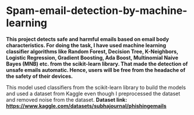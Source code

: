 # Spam-email-detection-by-machine-learning

**This project detects safe and harmful emails based on email body characteristics. For doing the task, I have used machine learning classifier algorithms like Random Forest, Decision Tree, K-Neighbors, Logistic Regression, Gradient Boosting, Ada Boost, Multinomial Naive Bayes (MNB) etc. from the scikit-learn library. That made the detection of unsafe emails automatic. Hence, users will be free from the headache of the safety of their devices.** 

This model used classifiers from the scikit-learn library to build the models and used a dataset from Kaggle even though I preprocessed the dataset and removed noise from the dataset.
**Dataset link: https://www.kaggle.com/datasets/subhajournal/phishingemails**
